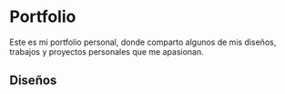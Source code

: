 # Portfolio

Este es mi portfolio personal, donde comparto algunos de mis diseños, trabajos y proyectos personales que me apasionan.

## Diseños
